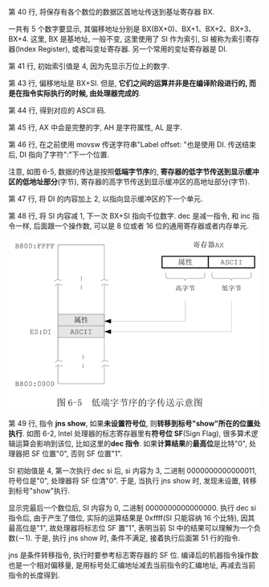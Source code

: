 第 40 行, 将保存有各个数位的数据区首地址传送到基址寄存器 BX.

一共有 5 个数字要显示, 其偏移地址分别是 BX(BX+0)、BX+1、BX+2、BX+3、BX+4. 这里, BX 是基地址, 一般不变, 这里使用了 SI 作为索引, SI 被称为索引寄存器(Index Register), 或者叫变址寄存器. 另一个常用的变址寄存器是 DI.

第 41 行, 初始索引值是 4, 因为先显示万位上的数字.

第 43 行, 偏移地址是 BX+SI. 但是, **它们之间的运算并非是在编译阶段进行的, 而是在指令实际执行的时候, 由处理器完成的**.

第 44 行, 得到对应的 ASCII 码.

第 45 行, AX 中会是完整的字, AH 是字符属性, AL 是字.

第 46 行, 在之前使用 movsw 传送字符串"Label offset: "也是使用 DI. 传送结束后, DI 指向了字符":"下一个位置.

注意, 如图 6-5, 数据的传达是按照**低端字节序**的, **寄存器的低字节传送到显示缓冲区的低地址部分**(字节), 寄存器的高字节传送到显示缓冲区的高地址部分(字节).

第 47 行, 将 DI 的内容加上 2, 以指向显示缓冲区的下一个单元.

第 48 行, 将 SI 内容减 1, 下一次 BX+SI 指向千位数字. dec 是减一指令, 和 inc 指令一样, 后面跟一个操作数, 可以是 8 位或者 16 位的通用寄存器或者内存单元.

![config](images/3.png)

第 49 行, 指令 **jns show**, 如果**未设置符号位**, 则**转移到标号"show"所在的位置处执行**. 如图 6-2, Intel 处理器的标志寄存器里有**符号位 SF**(Sign Flag), 很多算术逻辑运算会影响到该位, 比如这里的**dec 指令**. 如果**计算结果**的**最高位**是比特"0", 处理器把 SF 位置"0", 否则 SF 位置"1".

SI 初始值是 4, 第一次执行 dec si 后, si 内容为 3, 二进制 0000000000000011, 符号位是"0", 处理器将 SF 位清"0". 于是, 当执行 jns show 时, 发现未设置, 转移到标号"show"执行.

显示完最后一个数位后, SI 内容为 0, 二进制 0000000000000000. 执行 dec si 指令后, 由于产生了借位, 实际的运算结果是 0xffff(SI 只能容纳 16 个比特), 因其最高位是"1", 故处理器将标志位 SF 置"1", 表明当前 SI 中的结果可以理解为一个负数(－1). 于是, 执行 jns show 时, 条件不满足, 接着执行后面第 51 行的指令.

jns 是条件转移指令, 执行时要参考标志寄存器的 SF 位. 编译后的机器指令操作数也是一个相对偏移量, 是用标号处汇编地址减去当前指令的汇编地址, 再减去当前指令的长度得到.